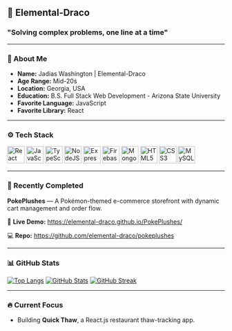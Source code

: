 ## 🐉 Elemental-Draco
### "Solving complex problems, one line at a time"

---

### 🧍 About Me
- **Name:** Jadias Washington | Elemental-Draco  
- **Age Range:** Mid-20s  
- **Location:** Georgia, USA  
- **Education:** B.S. Full Stack Web Development - Arizona State University
- **Favorite Language:** JavaScript  
- **Favorite Library:** React  

---

### ⚙️ Tech Stack
<p align="left">
  <img src="https://cdn.jsdelivr.net/gh/devicons/devicon/icons/react/react-original.svg" width="40" height="40" alt="React"/>
  <img src="https://cdn.jsdelivr.net/gh/devicons/devicon/icons/javascript/javascript-original.svg" width="40" height="40" alt="JavaScript"/>
  <img src="https://cdn.jsdelivr.net/gh/devicons/devicon/icons/typescript/typescript-original.svg" width="40" height="40" alt="TypeScript"/>
  <img src="https://cdn.jsdelivr.net/gh/devicons/devicon/icons/nodejs/nodejs-original.svg" width="40" height="40" alt="NodeJS"/>
  <img src="https://cdn.jsdelivr.net/gh/devicons/devicon/icons/express/express-original.svg" width="40" height="40" alt="ExpressJS"/>
  <img src="https://cdn.jsdelivr.net/gh/devicons/devicon/icons/firebase/firebase-plain.svg" width="40" height="40" alt="Firebase"/>
  <img src="https://cdn.jsdelivr.net/gh/devicons/devicon/icons/mongodb/mongodb-original.svg" width="40" height="40" alt="MongoDB"/>
  <img src="https://cdn.jsdelivr.net/gh/devicons/devicon/icons/html5/html5-original.svg" width="40" height="40" alt="HTML5"/>
  <img src="https://cdn.jsdelivr.net/gh/devicons/devicon/icons/css3/css3-original.svg" width="40" height="40" alt="CSS3"/>
  <img src="https://cdn.jsdelivr.net/gh/devicons/devicon/icons/mysql/mysql-original.svg" width="40" height="40" alt="MySQL"/>
</p>

---

### 🏁 Recently Completed
**PokePlushes** — A Pokémon-themed e-commerce storefront with dynamic cart management and order flow.

🔗 **Live Demo:** https://elemental-draco.github.io/PokePlushes/

💻 **Repo:** https://github.com/elemental-draco/pokeplushes

---

### 📊 GitHub Stats
[![Top Langs](https://github-readme-stats.vercel.app/api/top-langs/?username=elemental-draco&layout=compact&theme=tokyonight)](https://github.com/anuraghazra/github-readme-stats)
[![GitHub Stats](https://github-readme-stats.vercel.app/api?username=elemental-draco&show_icons=true&theme=tokyonight)](https://github.com/anuraghazra/github-readme-stats)
[![GitHub Streak](https://streak-stats.demolab.com?user=elemental-draco&theme=tokyonight&hide_border=true)](https://git.io/streak-stats)

---

### 🔥 Current Focus
- Building **Quick Thaw**, a React.js restaurant thaw-tracking app.  
<!--
**Elemental-Draco/Elemental-Draco** is a ✨ _special_ ✨ repository because its `README.md` (this file) appears on your GitHub profile.

Here are some ideas to get you started:

- 🔭 I’m currently working on ...
- 🌱 I’m currently learning ...
- 👯 I’m looking to collaborate on ...
- 🤔 I’m looking for help with ...
- 💬 Ask me about ...
- 📫 How to reach me: ...
- 😄 Pronouns: ...
- ⚡ Fun fact: ...
-->
